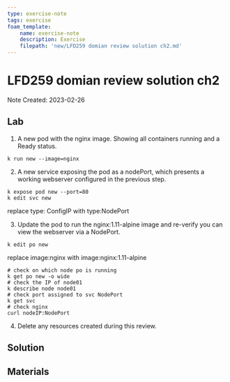 ```yaml
---
type: exercise-note
tags: exercise
foam_template:
    name: exercise-note
    description: Exercise
    filepath: 'new/LFD259 domian review solution ch2.md'
---
```

# LFD259 domian review solution ch2
Note Created: 2023-02-26

## Lab 

1. A new pod with the nginx image. Showing all containers running and a Ready status.
```console
k run new --image=nginx
```
2. A new service exposing the pod as a nodePort, which presents a working webserver configured in the previous step.
```console
k expose pod new --port=80
k edit svc new
```
replace type: ConfigIP with type:NodePort

3. Update the pod to run the nginx:1.11-alpine image and re-verify you can view the webserver via a NodePort.
```console
k edit po new
```
replace image:nginx with image:nginx:1.11-alpine
```console
# check on which node po is running
k get po new -o wide
# check the IP of node01
k describe node node01
# check port assigned to svc NodePort
k get svc
# check nginx
curl nodeIP:NodePort
```
4. Delete any resources created during this review.

## Solution

## Materials
